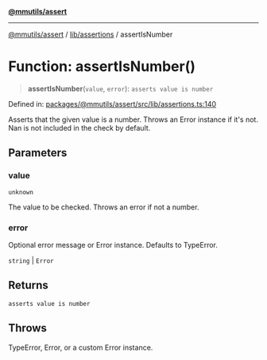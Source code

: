 [**@mmutils/assert**](../../../README.md)

***

[@mmutils/assert](../../../modules.md) / [lib/assertions](../README.md) / assertIsNumber

# Function: assertIsNumber()

> **assertIsNumber**(`value`, `error`): `asserts value is number`

Defined in: [packages/@mmutils/assert/src/lib/assertions.ts:140](https://github.com/mastermind-0xff/-mm-monorepo/blob/3e4b2477717eab2e4a04b9b069db2113414b3f32/packages/@mmutils/assert/src/lib/assertions.ts#L140)

Asserts that the given value is a number. Throws an Error instance if it's
not. Nan is not included in the check by default.

## Parameters

### value

`unknown`

The value to be checked. Throws an error if not a number.

### error

Optional error message or Error instance. Defaults to TypeError.

`string` | `Error`

## Returns

`asserts value is number`

## Throws

TypeError, Error, or a custom Error instance.
